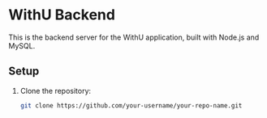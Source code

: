 # WithU Backend

This is the backend server for the WithU application, built with Node.js and MySQL.

## Setup

1. Clone the repository:
   ```bash
   git clone https://github.com/your-username/your-repo-name.git